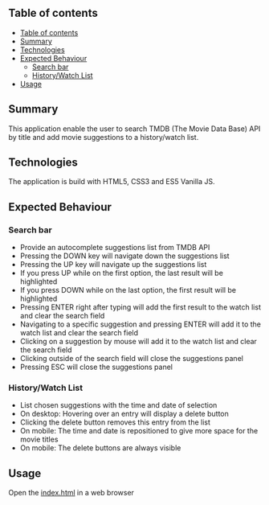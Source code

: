 ## Table of contents
- [Table of contents](#table-of-contents)
- [Summary](#summary)
- [Technologies](#technologies)
- [Expected Behaviour](#expected-behaviour)
    - [Search bar](#search-bar)
    - [History/Watch List](#historywatch-list)
- [Usage](#usage)

## Summary
This application enable the user to search TMDB (The Movie Data Base) API by title and add movie suggestions to a history/watch list.

## Technologies
The application is build with HTML5, CSS3 and ES5 Vanilla JS.

## Expected Behaviour
### Search bar
- Provide an autocomplete suggestions list from TMDB API
- Pressing the DOWN key will navigate down the suggestions list
- Pressing the UP key will navigate up the suggestions list
- If you press UP while on the first option, the last result will be highlighted
- If you press DOWN while on the last option, the first result will be highlighted
- Pressing ENTER right after typing will add the first result to the watch list and clear the search field
- Navigating to a specific suggestion and pressing ENTER will add it to the watch list and clear the search field
- Clicking on a suggestion by mouse will add it to the watch list and clear the search field
- Clicking outside of the search field will close the suggestions panel
- Pressing ESC will close the suggestions panel

### History/Watch List
- List chosen suggestions with the time and date of selection
- On desktop: Hovering over an entry will display a delete button
- Clicking the delete button removes this entry from the list
- On mobile: The time and date is repositioned to give more space for the movie titles
- On mobile: The delete buttons are always visible

## Usage
Open the [index.html](src/index.html) in a web browser
